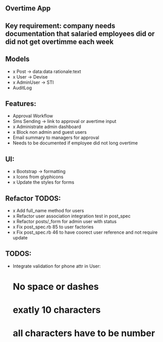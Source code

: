 ## Overtime App

## Key requirement: company needs documentation that salaried employees did or did not get overtimme each week

## Models

- x Post -> data:data rationale:text
- x User -> Devise
- x AdminUser -> STI
- AuditLog

## Features:

- Approval Workflow
- Sms Sending -> link to approval or avertime input
- x Administrate admin dashboard
- x Block non admin and guest users
- Email summary to managers for approval
- Needs to be documented if employee did not long overtime

## UI:

- x Bootstrap -> formatting
- x Icons from glyphicons
- x Update the styles for forms

## Refactor TODOS:
- x Add full_name method for users
- x Refactor user association integration test in post_spec
- x Refactor posts/_form for admin user with status
- x Fix post_spec.rb 85  to user factories
- x Fix post_spec.rb 46  to have coorect user reference and not require update

## TODOS:
- Integrate validation for phone attr in User:
	# No space or dashes
	# exatly 10 characters
	# all characters have to be number